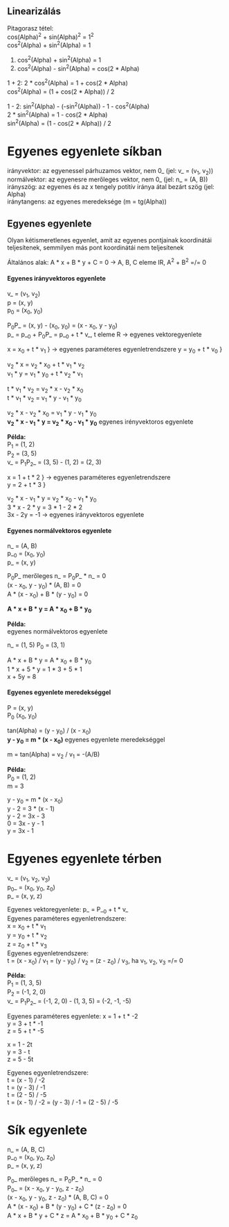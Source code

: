 ## Linearizálás
Pitagorasz tétel:  
cos(Alpha)<sup>2</sup> + sin(Alpha)<sup>2</sup> = 1<sup>2</sup>  
cos<sup>2</sup>(Alpha) + sin<sup>2</sup>(Alpha) = 1  

1. cos<sup>2</sup>(Alpha) + sin<sup>2</sup>(Alpha) = 1  
2. cos<sup>2</sup>(Alpha) - sin<sup>2</sup>(Alpha) = cos(2 * Alpha)  

1 + 2:  2 * cos<sup>2</sup>(Alpha) = 1 + cos(2 * Alpha)  
cos<sup>2</sup>(Alpha) = (1 + cos(2 * Alpha)) / 2  

1 - 2: sin<sup>2</sup>(Alpha) - (-sin<sup>2</sup>(Alpha)) - 1 - cos<sup>2</sup>(Alpha)  
2 * sin<sup>2</sup>(Alpha) = 1 - cos(2 * Alpha)  
sin<sup>2</sup>(Alpha) = (1 - cos(2 * Alpha)) / 2

# Egyenes egyenlete síkban
irányvektor: az egyenessel párhuzamos vektor, nem 0_ (jel: v_ = (v<sub>1</sub>, v<sub>2</sub>))  
normálvektor: az egyenesre merőleges vektor, nem 0_ (jel: n_ = (A, B))  
irányszög: az egyenes és az x tengely potitív iránya átal bezárt szög (jel: Alpha)  
iránytangens: az egyenes meredeksége (m = tg(Alpha))

## Egyenes egyenlete
Olyan kétismeretlenes egyenlet, amit az egyenes pontjainak koordinátái teljesítenek, semmilyen más pont koordinátái nem teljesítenek

Általános alak: A * x + B * y + C = 0 -> A, B, C eleme IR, A<sup>2</sup> + B<sup>2</sup> =/= 0

#### Egyenes irányvektoros egyenlete
v_ = (v<sub>1</sub>, v<sub>2</sub>)  
p = (x, y)  
p<sub>0</sub> = (x<sub>0</sub>, y<sub>0</sub>)  

P<sub>0</sub>P_ = (x, y) - (x<sub>0</sub>, y<sub>0</sub>) = (x - x<sub>0</sub>, y - y<sub>0</sub>)  
p_ = p_<sub>0</sub> + P<sub>0</sub>P_ = p_<sub>0</sub> + t * v_, t eleme R -> egyenes vektoregyenlete

x = x<sub>0</sub> + t * v<sub>1</sub> } -> egyenes paraméteres egyenletrendszere
y = y<sub>0</sub> + t * v<sub>0</sub> }

v<sub>2</sub> * x = v<sub>2</sub> * x<sub>0</sub> + t * v<sub>1</sub> * v<sub>2</sub>  
v<sub>1</sub> * y = v<sub>1</sub> * y<sub>0</sub> + t * v<sub>2</sub> * v<sub>1</sub>

t * v<sub>1</sub> * v<sub>2</sub> = v<sub>2</sub> * x - v<sub>2</sub> * x<sub>0</sub>  
t * v<sub>1</sub> * v<sub>2</sub> = v<sub>1</sub> * y - v<sub>1</sub> * y<sub>0</sub>  

v<sub>2</sub> * x - v<sub>2</sub> * x<sub>0</sub> = v<sub>1</sub> * y - v<sub>1</sub> * y<sub>0</sub>  
**v<sub>2</sub> * x - v<sub>1</sub> * y = v<sub>2</sub> * x<sub>0</sub> - v<sub>1</sub> * y<sub>0</sub>** egyenes irényvektoros egyenlete

**Példa:**  
P<sub>1</sub> = (1, 2)  
P<sub>2</sub> = (3, 5)  
v_ = P<sub>1</sub>P<sub>2</sub>_ = (3, 5) - (1, 2) = (2, 3)  

x = 1 + t * 2 } -> egyenes paraméteres egyenletrendszere  
y = 2 + t * 3 }

v<sub>2</sub> * x - v<sub>1</sub> * y = v<sub>2</sub> * x<sub>0</sub> - v<sub>1</sub> * y<sub>0</sub>  
3 * x - 2 * y = 3 * 1 - 2 * 2  
3x - 2y = -1 -> egyenes irányvektoros egyenlete

#### Egyenes normálvektoros egyenlete
n_ = (A, B)  
p_<sub>0</sub> = (x<sub>0</sub>, y<sub>0</sub>)  
p_ = (x, y)

P<sub>0</sub>P_ merőleges  n_ = P<sub>0</sub>P_ * n_ = 0  
(x - x<sub>0</sub>, y - y<sub>0</sub>) * (A, B) = 0  
A * (x - x<sub>0</sub>) + B * (y - y<sub>0</sub>) = 0

**A * x + B * y = A * x<sub>0</sub> + B * y<sub>0</sub>**

**Példa:**  
egyenes normálvektoros egyenlete

n_ = (1, 5)
P<sub>0</sub> = (3, 1)

A * x + B * y = A * x<sub>0</sub> + B * y<sub>0</sub>  
1 * x + 5 * y = 1 * 3 + 5 * 1  
x + 5y = 8

#### Egyenes egyenlete meredekséggel
P = (x, y)  
P<sub>0</sub> (x<sub>0</sub>, y<sub>0</sub>)

tan(Alpha) = (y - y<sub>0</sub>) / (x - x<sub>0</sub>)  
**y - y<sub>0</sub> = m * (x - x<sub>0</sub>)** egyenes egyenlete meredekséggel

m = tan(Alpha) = v<sub>2</sub> / v<sub>1</sub> = -(A/B)

**Példa:**  
P<sub>0</sub> = (1, 2)  
m = 3

y - y<sub>0</sub> = m * (x - x<sub>0</sub>)  
y - 2 = 3 * (x - 1)  
y - 2 = 3x - 3  
0 = 3x - y - 1  
y = 3x - 1

# Egyenes egyenlete térben
v_ = (v<sub>1</sub>, v<sub>2</sub>, v<sub>3</sub>)  
p<sub>0</sub>_ = (x<sub>0</sub>, y<sub>0</sub>, z<sub>0</sub>)  
p_ = (x, y, z)  

Egyenes vektoregyenlete: p_ = P_<sub>0</sub> + t * v_  
Egyenes paraméteres egyenletrendszere:  
x = x<sub>0</sub> + t * v<sub>1</sub>  
y = y<sub>0</sub> + t * v<sub>2</sub>  
z = z<sub>0</sub> + t * v<sub>3</sub>  
Egyenes egyenletrendszere:  
t = (x - x<sub>0</sub>) / v<sub>1</sub> = (y - y<sub>0</sub>) / v<sub>2</sub> = (z - z<sub>0</sub>) / v<sub>3</sub>, ha v<sub>1</sub>, v<sub>2</sub>, v<sub>3</sub> =/= 0

**Példa:**  
P<sub>1</sub> = (1, 3, 5)  
P<sub>2</sub> = (-1, 2, 0)  
v_ = P<sub>1</sub>P<sub>2</sub>_ = (-1, 2, 0) - (1, 3, 5) = (-2, -1, -5)

Egyenes paraméteres egyenlete:
x = 1 + t * -2  
y = 3 + t * -1  
z = 5 + t * -5

x = 1 - 2t  
y = 3 - t  
z = 5 - 5t

Egyenes egyenletrendszere:  
t = (x - 1) / -2  
t = (y - 3) / -1  
t = (2 - 5) / -5  
t = (x - 1) / -2 = (y - 3) / -1 = (2 - 5) / -5

# Sík egyenlete
n_ = (A, B, C)  
p_<sub>0</sub> = (x<sub>0</sub>, y<sub>0</sub>, z<sub>0</sub>)  
p_ = (x, y, z)

P<sub>0</sub>_ merőleges n_ = P<sub>0</sub>P_ * n_ = 0  
P<sub>0</sub>_ = (x - x<sub>0</sub>, y - y<sub>0</sub>, z - z<sub>0</sub>)  
(x - x<sub>0</sub>, y - y<sub>0</sub>, z - z<sub>0</sub>) * (A, B, C) = 0  
A * (x - x<sub>0</sub>) + B * (y - y<sub>0</sub>) + C * (z - z<sub>0</sub>) = 0  
A * x + B * y + C * z = A * x<sub>0</sub> + B * y<sub>0</sub> + C * z<sub>0</sub>